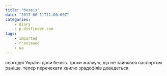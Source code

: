 ```yaml
---
title: "безвіз"
date: "2017-06-11T11:00:00Z"
categories:
    - diary
    - p.disfinder.com
tags:
    - imported
    - r:eviewed
    - ua
---
```


сьогодні Україні дали безвіз. трохи жалкую, що не зайнявся паспортом раніше. тепер перечекати хвилю зрадофілів доведеться.
